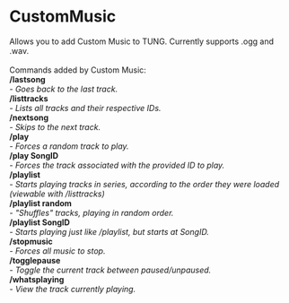 # CustomMusic
Allows you to add Custom Music to TUNG. Currently supports .ogg and .wav.<br />
<br />
Commands added by Custom Music:<br />
<b>/lastsong</b><br />
<i>\- Goes back to the last track.<br /></i>
<b>/listtracks</b><br />
<i>\- Lists all tracks and their respective IDs.<br /></i>
<b>/nextsong</b><br />
<i>\- Skips to the next track.<br /></i>
<b>/play</b><br />
<i>\- Forces a random track to play.<br /></i>
<b>/play SongID</b><br />
<i>\- Forces the track associated with the provided ID to play.<br /></i>
<b>/playlist</b><br />
<i>\- Starts playing tracks in series, according to the order they were loaded (viewable with /listtracks)<br /></i>
<b>/playlist random</b><br />
<i>\- "Shuffles" tracks, playing in random order.<br /></i>
<b>/playlist SongID</b><br />
<i>\- Starts playing just like /playlist, but starts at SongID.<br /></i>
<b>/stopmusic</b><br />
<i>\- Forces all music to stop.<br /></i>
<b>/togglepause</b><br />
<i>\- Toggle the current track between paused/unpaused.<br /></i>
<b>/whatsplaying</b><br />
<i>\- View the track currently playing.<br /></i>
